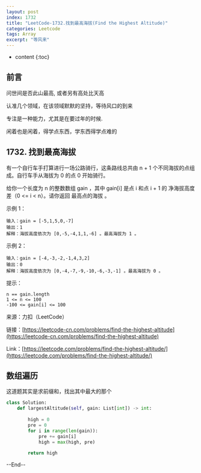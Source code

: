 ```yaml
---
layout: post
index: 1732
title: "LeetCode-1732.找到最高海拔(Find the Highest Altitude)"
categories: Leetcode
tags: Array
excerpt: "等风来"
---
```


* content
{:toc}

## 前言

问世间是否此山最高, 或者另有高处比天高

认准几个领域，在该领域默默的坚持，等待风口的到来

专注是一种能力，尤其是在要过年的时候.

闲着也是闲着，得学点东西，学东西得学点难的

## 1732. 找到最高海拔

有一个自行车手打算进行一场公路骑行，这条路线总共由 n + 1 个不同海拔的点组成。自行车手从海拔为 0 的点 0 开始骑行。

给你一个长度为 n 的整数数组 gain ，其中 gain[i] 是点 i 和点 i + 1 的 净海拔高度差（0 <= i < n）。请你返回 最高点的海拔 。

示例 1：

```
输入：gain = [-5,1,5,0,-7]
输出：1
解释：海拔高度依次为 [0,-5,-4,1,1,-6] 。最高海拔为 1 。
```

示例 2：

```
输入：gain = [-4,-3,-2,-1,4,3,2]
输出：0
解释：海拔高度依次为 [0,-4,-7,-9,-10,-6,-3,-1] 。最高海拔为 0 。
```

提示：

```
n == gain.length
1 <= n <= 100
-100 <= gain[i] <= 100
```

来源：力扣（LeetCode）

链接：[https://leetcode-cn.com/problems/find-the-highest-altitude](https://leetcode-cn.com/problems/find-the-highest-altitude)

Link：[https://leetcode.com/problems/find-the-highest-altitude/](https://leetcode.com/problems/find-the-highest-altitude/)


## 数组遍历

这道题其实是求前缀和，找出其中最大的那个

```python
class Solution:
    def largestAltitude(self, gain: List[int]) -> int:
        
        high = 0
        pre = 0
        for i in range(len(gain)):
            pre += gain[i]
            high = max(high, pre)
            
        return high
```

--End--



